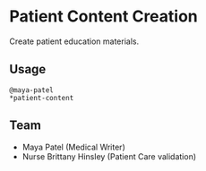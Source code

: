 # Patient Content Creation

Create patient education materials.

## Usage
```
@maya-patel
*patient-content
```

## Team
- Maya Patel (Medical Writer)
- Nurse Brittany Hinsley (Patient Care validation)


